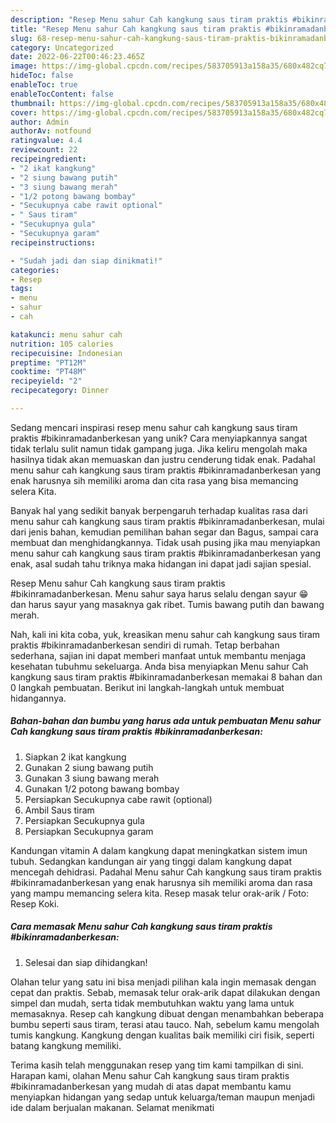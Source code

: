```yaml
---
description: "Resep Menu sahur Cah kangkung saus tiram praktis #bikinramadanberkesan yang Lezat Sekali"
title: "Resep Menu sahur Cah kangkung saus tiram praktis #bikinramadanberkesan yang Lezat Sekali"
slug: 68-resep-menu-sahur-cah-kangkung-saus-tiram-praktis-bikinramadanberkesan-yang-lezat-sekali
category: Uncategorized
date: 2022-06-22T00:46:23.465Z
image: https://img-global.cpcdn.com/recipes/583705913a158a35/680x482cq70/menu-sahur-cah-kangkung-saus-tiram-praktis-bikinramadanberkesan-foto-resep-utama.jpg
hideToc: false
enableToc: true
enableTocContent: false
thumbnail: https://img-global.cpcdn.com/recipes/583705913a158a35/680x482cq70/menu-sahur-cah-kangkung-saus-tiram-praktis-bikinramadanberkesan-foto-resep-utama.jpg
cover: https://img-global.cpcdn.com/recipes/583705913a158a35/680x482cq70/menu-sahur-cah-kangkung-saus-tiram-praktis-bikinramadanberkesan-foto-resep-utama.jpg
author: Admin
authorAv: notfound
ratingvalue: 4.4
reviewcount: 22
recipeingredient:
- "2 ikat kangkung"
- "2 siung bawang putih"
- "3 siung bawang merah"
- "1/2 potong bawang bombay"
- "Secukupnya cabe rawit optional"
- " Saus tiram"
- "Secukupnya gula"
- "Secukupnya garam"
recipeinstructions:

- "Sudah jadi dan siap dinikmati!"
categories:
- Resep
tags:
- menu
- sahur
- cah

katakunci: menu sahur cah 
nutrition: 105 calories
recipecuisine: Indonesian
preptime: "PT12M"
cooktime: "PT48M"
recipeyield: "2"
recipecategory: Dinner

---
```





Sedang mencari inspirasi resep menu sahur cah kangkung saus tiram praktis #bikinramadanberkesan yang unik? Cara menyiapkannya sangat tidak terlalu sulit namun tidak gampang juga. Jika keliru mengolah maka hasilnya tidak akan memuaskan dan justru cenderung tidak enak. Padahal menu sahur cah kangkung saus tiram praktis #bikinramadanberkesan yang enak harusnya sih memiliki aroma dan cita rasa yang bisa memancing selera Kita.





Banyak hal yang sedikit banyak berpengaruh terhadap kualitas rasa dari menu sahur cah kangkung saus tiram praktis #bikinramadanberkesan, mulai dari jenis bahan, kemudian pemilihan bahan segar dan Bagus, sampai cara membuat dan menghidangkannya. Tidak usah pusing jika mau menyiapkan menu sahur cah kangkung saus tiram praktis #bikinramadanberkesan yang enak,      asal sudah tahu triknya maka hidangan ini dapat jadi sajian spesial.














Resep Menu sahur Cah kangkung saus tiram praktis #bikinramadanberkesan. Menu sahur saya harus selalu dengan sayur 😁 dan harus sayur yang masaknya gak ribet. Tumis bawang putih dan bawang merah.






Nah, kali ini kita coba, yuk, kreasikan menu sahur cah kangkung saus tiram praktis #bikinramadanberkesan sendiri di rumah. Tetap berbahan sederhana, sajian ini dapat memberi manfaat untuk membantu menjaga kesehatan tubuhmu sekeluarga. Anda bisa menyiapkan Menu sahur Cah kangkung saus tiram praktis #bikinramadanberkesan memakai 8 bahan dan 0 langkah pembuatan. Berikut ini langkah-langkah untuk membuat hidangannya.

<!--inarticleads1-->

##### Bahan-bahan dan bumbu yang harus ada untuk pembuatan Menu sahur Cah kangkung saus tiram praktis #bikinramadanberkesan:

1. Siapkan 2 ikat kangkung
1. Gunakan 2 siung bawang putih
1. Gunakan 3 siung bawang merah
1. Gunakan 1/2 potong bawang bombay
1. Persiapkan Secukupnya cabe rawit (optional)
1. Ambil  Saus tiram
1. Persiapkan Secukupnya gula
1. Persiapkan Secukupnya garam


Kandungan vitamin A dalam kangkung dapat meningkatkan sistem imun tubuh. Sedangkan kandungan air yang tinggi dalam kangkung dapat mencegah dehidrasi. Padahal Menu sahur Cah kangkung saus tiram praktis #bikinramadanberkesan yang enak harusnya sih memiliki aroma dan rasa yang mampu memancing selera kita. Resep masak telur orak-arik / Foto: Resep Koki. 

<!--inarticleads2-->

##### Cara memasak Menu sahur Cah kangkung saus tiram praktis #bikinramadanberkesan:


1. Selesai dan siap dihidangkan!

Olahan telur yang satu ini bisa menjadi pilihan kala ingin memasak dengan cepat dan praktis. Sebab, memasak telur orak-arik dapat dilakukan dengan simpel dan mudah, serta tidak membutuhkan waktu yang lama untuk memasaknya. Resep cah kangkung dibuat dengan menambahkan beberapa bumbu seperti saus tiram, terasi atau tauco. Nah, sebelum kamu mengolah tumis kangkung. Kangkung dengan kualitas baik memiliki ciri fisik, seperti batang kangkung memiliki. 

Terima kasih telah menggunakan resep yang tim kami tampilkan di sini. Harapan kami, olahan Menu sahur Cah kangkung saus tiram praktis #bikinramadanberkesan yang mudah di atas dapat membantu kamu menyiapkan hidangan yang sedap untuk keluarga/teman maupun menjadi ide dalam berjualan makanan. Selamat menikmati
